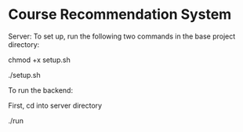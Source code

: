 # Course Recommendation System

Server:
To set up, run the following two commands in the base project directory:

chmod +x setup.sh

./setup.sh

To run the backend:

First, cd into server directory

./run
